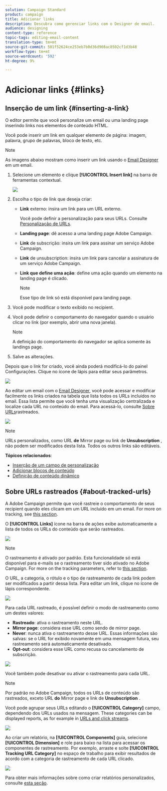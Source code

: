 ```yaml
---
solution: Campaign Standard
product: campaign
title: Adicionar links
description: Descubra como gerenciar links com o Designer de email.
audience: designing
content-type: reference
topic-tags: editing-email-content
translation-type: tm+mt
source-git-commit: 501f52624ce253eb7b0d36d908ac8502cf1d3b48
workflow-type: tm+mt
source-wordcount: '592'
ht-degree: 9%

---
```



# Adicionar links {#links}

## Inserção de um link {#inserting-a-link}

O editor permite que você personalize um email ou uma landing page inserindo links nos elementos de conteúdo HTML.

Você pode inserir um link em qualquer elemento de página: imagem, palavra, grupo de palavras, bloco de texto, etc.

>[!NOTE]
>
>As imagens abaixo mostram como inserir um link usando o [Email Designer](../../designing/using/designing-content-in-adobe-campaign.md) em um email.

1. Selecione um elemento e clique **[!UICONTROL Insert link]** na barra de ferramentas contextual.

   ![](assets/des_insert_link.png)

1. Escolha o tipo de link que deseja criar:

   * **Link** externo: insira um link para um URL externo.

      Você pode definir a personalização para seus URLs. Consulte [Personalização de URLs](../../designing/using/using-reusable-content.md#creating-a-content-fragment).

   * **Landing page**: dê acesso a uma landing page Adobe Campaign.
   * **Link** de subscrição: insira um link para assinar um serviço Adobe Campaign.
   * **Link** de unsubscription: insira um link para cancelar a assinatura de um serviço Adobe Campaign.
   * **Link que define uma ação**: define uma ação quando um elemento na landing page é clicado.

      >[!NOTE]
      >
      >Esse tipo de link só está disponível para landing page.

1. Você pode modificar o texto exibido no recipient.
1. Você pode definir o comportamento do navegador quando o usuário clicar no link (por exemplo, abrir uma nova janela).

   >[!NOTE]
   >
   >A definição do comportamento do navegador se aplica somente às landings page.

1. Salve as alterações.

Depois que o link for criado, você ainda poderá modificá-lo do painel Configurações. Clique no ícone de lápis para editar seus parâmetros.

![](assets/des_link_edit.png)

Ao editar um email com o [Email Designer](../../designing/using/designing-content-in-adobe-campaign.md), você pode acessar e modificar facilmente os links criados na tabela que lista todos os URLs incluídos no email. Essa lista permite que você tenha uma visualização centralizada e localize cada URL no conteúdo do email. Para acessá-lo, consulte [Sobre URLs](#about-tracked-urls)rastreados.

![](assets/des_link_list.png)

>[!NOTE]
>
>URLs personalizados, como URL **de** Mirror page ou link de **Unsubscription** , não podem ser modificados desta lista. Todos os outros links são editáveis.

**Tópicos relacionados**:

* [Inserção de um campo de personalização](../../designing/using/personalization.md#inserting-a-personalization-field)
* [Adicionar blocos de conteúdo](../../designing/using/personalization.md#adding-a-content-block)
* [Definição de conteúdo dinâmico](../../designing/using/personalization.md#defining-dynamic-content-in-an-email)

## Sobre URLs rastreados {#about-tracked-urls}

A Adobe Campaign permite que você rastreie o comportamento de seus recipient quando eles clicam em um URL incluído em um email. For more on tracking, see [this section](../../sending/using/tracking-messages.md#about-tracking).

O **[!UICONTROL Links]** ícone na barra de ações exibe automaticamente a lista de todos os URLs do conteúdo que serão rastreados.

![](assets/des_links.png)

>[!NOTE]
>
>O rastreamento é ativado por padrão. Esta funcionalidade só está disponível para e-mails se o rastreamento tiver sido ativado no Adobe Campaign. For more on the tracking parameters, refer to [this section](../../administration/using/configuring-email-channel.md#tracking-parameters).

O URL, a categoria, o rótulo e o tipo de rastreamento de cada link podem ser modificados a partir dessa lista. Para editar um link, clique no ícone de lápis correspondente.

![](assets/des_links_tracking.png)

Para cada URL rastreado, é possível definir o modo de rastreamento como um destes valores:

* **Rastreado**: ativa o rastreamento neste URL.
* **Mirror page**: considera esse URL como sendo de mirror page.
* **Never**: nunca ativa o rastreamento desse URL. Essas informações são salvas: se o URL for exibido novamente em uma mensagem futura, seu rastreamento será automaticamente desativado.
* **Opt-out**: considera esse URL como recusa ou cancelamento de subscrição.

![](assets/des_link_tracking_type.png)

Você também pode desativar ou ativar o rastreamento para cada URL.

>[!NOTE]
>
>Por padrão no Adobe Campaign, todos os URLs de conteúdo são rastreados, exceto URL **do** Mirror page e link de **Unsubscription** .

Você pode agrupar seus URLs editando o **[!UICONTROL Category]** campo, dependendo dos URLs usados na mensagem. These categories can be displayed reports, as for example in [URLs and click streams](../../reporting/using/urls-and-click-streams.md).

![](assets/des_link_tracking_category.png)

Ao criar um relatório, na **[!UICONTROL Components]** guia, selecione **[!UICONTROL Dimension]** e role para baixo na lista para acessar os componentes de rastreamento. Por exemplo, arraste e solte **[!UICONTROL Tracking URL Category]** no espaço de trabalho para exibir resultados de acordo com a categoria de rastreamento de cada URL clicado.

![](assets/des_link_tracking_report.png)

Para obter mais informações sobre como criar relatórios personalizados, consulte [esta seção](../../reporting/using/about-dynamic-reports.md).
